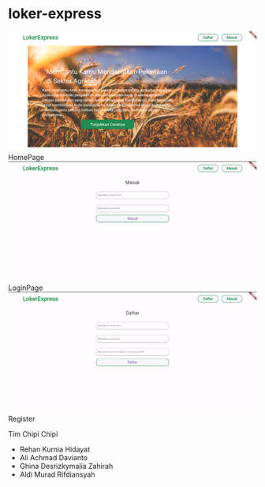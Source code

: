 # loker-express


![Alt text](image.png)
HomePage
![Alt text](image-1.png)
LoginPage
![Alt text](image-2.png)
Register

Tim Chipi Chipi
- Rehan Kurnia Hidayat
- Ali Achmad Davianto
- Ghina Desrizkymalia Zahirah
- Aldi Murad Rifdiansyah
